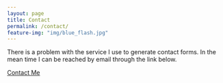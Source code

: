 ```yaml
---
layout: page
title: Contact
permalink: /contact/
feature-img: "img/blue_flash.jpg"
---
```

There is a problem with the service I use to generate contact forms. In the mean time I can be reached by email through the link below.

<a href="mailto:jeffminnear@gmail.com">Contact Me</a>

<!-- <form action="https://getsimpleform.com/messages?form_api_token=_yourtoken_" method="post"> -->
  <!-- the redirect_to is optional, the form will redirect to the referrer on submission -->
  <!-- <input type='hidden' name='redirect_to' value='http://bloc.github.io/portfolio-iro/thank-you/' /> -->
  <!-- <input type='text' name='name' placeholder='Your Full Name' /> -->
  <!-- <input type='email' name='email' placeholder='Your E-mail Address' /> -->
  <!-- <textarea name='message' placeholder='Write your message ...'></textarea> -->
  <!-- <input type='submit' value='Send Message' /> -->
<!-- </form> -->
